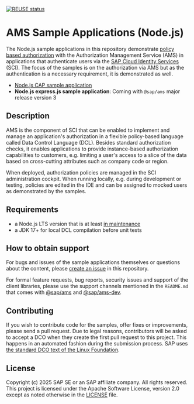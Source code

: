 
[![REUSE status](https://api.reuse.software/badge/github.com/SAP-samples/ams-samples-node)](https://api.reuse.software/info/github.com/SAP-samples/ams-samples-node)

# AMS Sample Applications (Node.js)
The Node.js sample applications in this repository demonstrate [policy based authorization](https://help.sap.com/docs/identity-authentication/identity-authentication/configuring-authorization-policies?locale=en-US) with the Authorization Management Service (AMS) in applications that authenticate users via the [SAP Cloud Identity Services](https://help.sap.com/docs/identity-authentication?locale=en-US) (SCI). The focus of the samples is on the authorization via AMS but as the authentication is a necessary requirement, it is demonstrated as well.

- [Node.js CAP sample application](./ams-cap-nodejs-bookshop/)
- **Node.js express.js sample application**: Coming with `@sap/ams` major release version 3

## Description
AMS is the component of SCI that can be enabled to implement and manage an application's authorization in a flexible policy-based language called Data Control Language (DCL). Besides standard authorization checks, it enables applications to provide instance-based authorization capabilities to customers, e.g. limiting a user's access to a slice of the data based on cross-cutting attributes such as company code or region.

When deployed, authorization policies are managed in the SCI administration cockpit. When running locally, e.g. during development or testing, policies are edited in the IDE and can be assigned to mocked users as demonstrated by the samples.

## Requirements
- a Node.js LTS version that is at least [in maintenance](https://nodejs.org/en/about/previous-releases)
- a JDK 17+ for local DCL compilation before unit tests

## How to obtain support
For bugs and issues of the sample applications themselves or questions about the content, please [create an issue](https://github.com/SAP-samples/ams-samples-node/issues) in this repository.

For formal feature requests, bug reports, security issues and support of the client libraries, please use the support channels mentioned in the `README.md` that comes with [@sap/ams](https://www.npmjs.com/package/@sap/ams) and [@sap/ams-dev](https://www.npmjs.com/package/@sap/ams-dev).
 
## Contributing
If you wish to contribute code for the samples, offer fixes or improvements, please send a pull request. Due to legal reasons, contributors will be asked to accept a DCO when they create the first pull request to this project. This happens in an automated fashion during the submission process. SAP uses [the standard DCO text of the Linux Foundation](https://developercertificate.org/).

## License
Copyright (c) 2025 SAP SE or an SAP affiliate company. All rights reserved. This project is licensed under the Apache Software License, version 2.0 except as noted otherwise in the [LICENSE](LICENSE) file.
